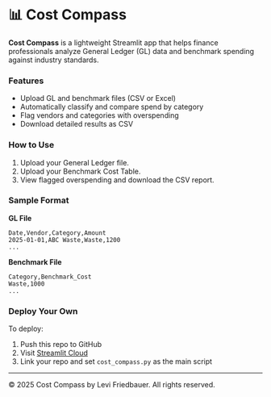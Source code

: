 
# 📊 Cost Compass

**Cost Compass** is a lightweight Streamlit app that helps finance professionals analyze General Ledger (GL) data and benchmark spending against industry standards.

### Features
- Upload GL and benchmark files (CSV or Excel)
- Automatically classify and compare spend by category
- Flag vendors and categories with overspending
- Download detailed results as CSV

### How to Use
1. Upload your General Ledger file.
2. Upload your Benchmark Cost Table.
3. View flagged overspending and download the CSV report.

### Sample Format
**GL File**
```
Date,Vendor,Category,Amount
2025-01-01,ABC Waste,Waste,1200
...
```

**Benchmark File**
```
Category,Benchmark_Cost
Waste,1000
...
```

### Deploy Your Own
To deploy:
1. Push this repo to GitHub
2. Visit [Streamlit Cloud](https://streamlit.io/cloud)
3. Link your repo and set `cost_compass.py` as the main script

---

© 2025 Cost Compass by Levi Friedbauer. All rights reserved.

